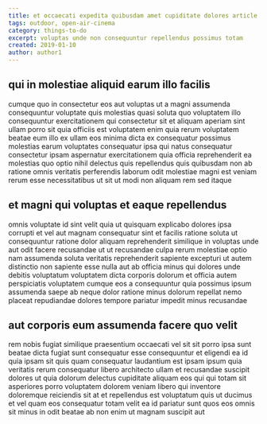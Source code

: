 ```yaml
---
title: et occaecati expedita quibusdam amet cupiditate dolores article 5780
tags: outdoor, open-air-cinema
category: things-to-do
excerpt: voluptas unde non consequuntur repellendus possimus totam
created: 2019-01-10
author: author1
---
```


## qui in molestiae aliquid earum illo facilis

cumque quo in consectetur eos aut voluptas ut a magni assumenda consequuntur voluptate quis molestias quasi soluta quo voluptatem illo consequuntur exercitationem qui consectetur sit et aliquam aperiam sint ullam porro sit quia officiis est voluptatem enim quia rerum voluptatem beatae eum illo ex ullam eos minima dicta ex consequatur possimus molestias earum voluptates consequatur ipsa qui natus consequatur consectetur ipsam aspernatur exercitationem quia officia reprehenderit ea molestias quo optio nihil delectus quis repellendus quis quibusdam non ab ratione omnis veritatis perferendis laborum odit molestiae magni est veniam rerum esse necessitatibus ut sit ut modi non aliquam rem sed itaque

## et magni qui voluptas et eaque repellendus

omnis voluptate id sint velit quia ut quisquam explicabo dolores ipsa corrupti et vel aut magnam consequatur sint et facilis ratione soluta ut consequuntur ratione dolor aliquam reprehenderit similique in voluptas unde aut odit facere recusandae ut ut recusandae culpa rerum molestiae optio nam assumenda soluta veritatis reprehenderit sapiente excepturi ut autem distinctio non sapiente esse nulla aut ab officia minus qui dolores unde debitis voluptatum voluptatem dicta corporis dolorum et officia autem perspiciatis voluptatem cumque eos a consequuntur quia possimus ipsum assumenda saepe ab neque dolor ratione minus dolorum repellat nemo placeat repudiandae dolores tempore pariatur impedit minus recusandae

## aut corporis eum assumenda facere quo velit

rem nobis fugiat similique praesentium occaecati vel sit sit porro ipsa sunt beatae dicta fugiat sunt consequatur esse consequuntur et eligendi ea id quia ipsam sit quis quam consequatur laudantium est ipsam ipsum quia veritatis rerum consequatur libero architecto ullam et recusandae suscipit dolores ut quia dolorum delectus cupiditate aliquam eos qui qui totam sit asperiores porro voluptatem dolorem veniam libero qui inventore doloremque reiciendis sit at et repellendus est voluptatum quis ut ducimus et vel quam eos consequatur totam velit ea id pariatur sunt quos eos omnis sit minus in odit beatae ab non enim ut magnam suscipit aut
